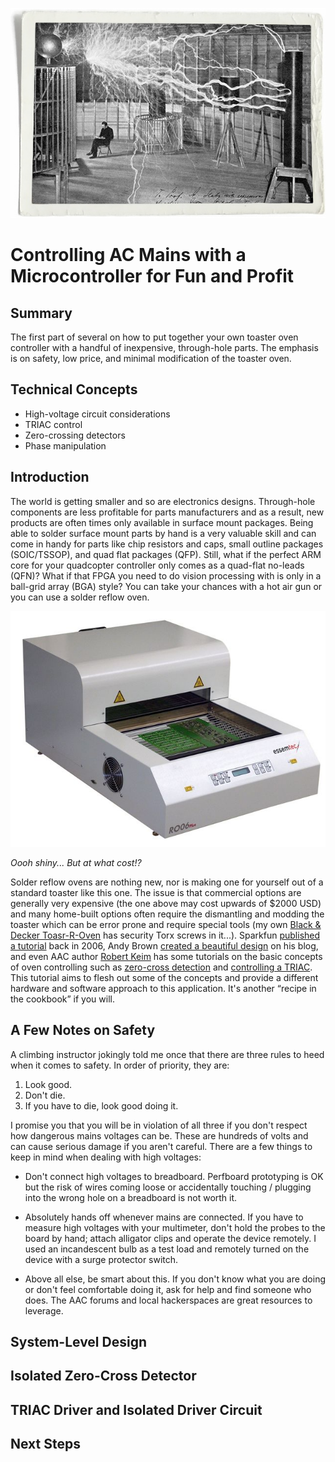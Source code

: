 ![Good ol' Nick Tesla, Just Chillin'](images/tesla_thumb.jpg)
# Controlling AC Mains with a Microcontroller for Fun and Profit

## Summary
The first part of several on how to put together your own toaster oven controller with a handful of inexpensive, through-hole parts. The emphasis is on safety, low price, and minimal modification of the toaster oven.

## Technical Concepts
* High-voltage circuit considerations
* TRIAC control
* Zero-crossing detectors
* Phase manipulation

## Introduction
The world is getting smaller and so are electronics designs. Through-hole components are less profitable for parts manufacturers and as a result, new products are often times only available in surface mount packages. Being able to solder surface mount parts by hand is a very valuable skill and can come in handy for parts like chip resistors and caps, small outline packages (SOIC/TSSOP), and quad flat packages (QFP). Still, what if the perfect ARM core for your quadcopter controller only comes as a quad-flat no-leads (QFN)? What if that FPGA you need to do vision processing with is only in a ball-grid array (BGA) style? You can take your chances with a hot air gun or you can use a solder reflow oven.

![Oooh shiny... But at what cost!?](images/expensive-reflow-oven.jpg)

_Oooh shiny... But at what cost!?_

Solder reflow ovens are nothing new, nor is making one for yourself out of a standard toaster like this one. The issue is that commercial options are generally very expensive (the one above may cost upwards of $2000 USD) and many home-built options often require the dismantling and modding the toaster which can be error prone and require special tools (my own [Black & Decker Toasr-R-Oven](http://www.amazon.com/gp/product/B00FN3MV88/ref=pd_lpo_sbs_dp_ss_1?pf_rd_p=1944687742&pf_rd_s=lpo-top-stripe-1&pf_rd_t=201&pf_rd_i=B00164O3WU&pf_rd_m=ATVPDKIKX0DER&pf_rd_r=1JG8VGMESTPB12C5T56Z) has security Torx screws in it...). Sparkfun [published a tutorial](https://www.sparkfun.com/commerce/tutorial_info.php?tutorials_id=60) back in 2006, Andy Brown [created a beautiful design](http://andybrown.me.uk/2015/07/12/awreflow2/) on his blog, and even AAC author [Robert Keim](www.allaboutcircuits.com/author/robert-keim) has some tutorials on the basic concepts of oven controlling such as [zero-cross detection](http://www.allaboutcircuits.com/projects/ambient-light-monitor-zero-cross-detection/) and [controlling a TRIAC](http://www.allaboutcircuits.com/projects/ambient-light-monitor-using-a-triac-to-adjust-lamp-brightness/). This tutorial aims to flesh out some of the concepts and provide a different hardware and software approach to this application. It's another “recipe in the cookbook” if you will. 

## A Few Notes on Safety
A climbing instructor jokingly told me once that there are three rules to heed when it comes to safety. In order of priority, they are:
1) Look good.
2) Don't die.
3) If you have to die, look good doing it.

I promise you that you will be in violation of all three if you don't respect how dangerous mains voltages can be. These are hundreds of volts and can cause serious damage if you aren't careful. There are a few things to keep in mind when dealing with high voltages:

* Don't connect high voltages to breadboard. Perfboard prototyping is OK but the risk of wires coming loose or accidentally touching / plugging into the wrong hole on a breadboard is not worth it.

* Absolutely hands off whenever mains are connected. If you have to measure high voltages with your multimeter, don't hold the probes to the board by hand; attach alligator clips and operate the device remotely. I used an incandescent bulb as a test load and remotely turned on the device with a surge protector switch.

* Above all else, be smart about this. If you don't know what you are doing or don't feel comfortable doing it, ask for help and find someone who does. The AAC forums and local hackerspaces are great resources to leverage.

## System-Level Design


## Isolated Zero-Cross Detector


## TRIAC Driver and Isolated Driver Circuit


## Next Steps
